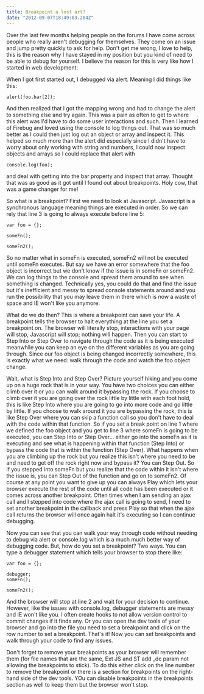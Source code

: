 ```yaml
---
title: Breakpoint a lost art?
date: "2012-09-07T18:49:03.284Z"
---
```


Over the last few months helping people on the forums I have come across people who really aren't debugging for themselves. They come on an issue and jump pretty quickly to ask for help. Don't get me wrong, I love to help, this is the reason why I have stayed in my position but you kind of need to be able to debug for yourself. I believe the reason for this is very like how I started in web development:

When I got first started out, I debugged via alert. Meaning I did things like this:

    alert(foo.bar[2]);

And then realized that I got the mapping wrong and had to change the alert to something else and try again. This was a pain as often to get to where this alert was I'd have to do some user interactions and such. Then I learned of Firebug and loved using the console to log things out. That was so much better as I could then just log out an object or array and inspect it. This helped so much more than the alert did especially since I didn't have to worry about only working with string and numbers, I could now inspect objects and arrays so I could replace that alert with

    console.log(foo);

and deal with getting into the bar property and inspect that array. Thought that was as good as it got until I found out about breakpoints. Holy cow, that was a game changer for me!

So what is a breakpoint? First we need to look at Javascript. Javascript is a synchronous language meaning things are executed in order. So we can rely that line 3 is going to always execute before line 5:

    var foo = {};

    someFn();

    someFn2();

So no matter what in someFn is executed, someFn2 will not be executed until someFn executes. But say we have an error somewhere that the foo object is incorrect but we don't know if the issue is in someFn or someFn2. We can log things to the console and spread them around to see when something is changed. Technically yes, you could do that and find the issue but it's inefficient and messy to spread console statements around and you run the possibility that you may leave them in there which is now a waste of space and IE won't like you anymore.

What do we do then? This is where a breakpoint can save your life. A breakpoint tells the browser to halt everything at the line you set a breakpoint on. The browser will literally stop, interactions with your page will stop, Javascript will stop; nothing will happen. Then you can start to Step Into or Step Over to navigate through the code as it is being executed meanwhile you can keep an eye on the different variables as you are going through. Since our foo object is being changed incorrectly somewhere, this is exactly what we need: walk through the code and watch the foo object change.

Wait, what is Step Into and Step Over? Picture yourself hiking and you come up on a huge rock that is in your way. You have two choices you can either climb over it or you can walk around it bypassing the rock. If you choose to climb over it you are going over the rock little by little with each foot hold, this is like Step Into where you are going to go into more code and go little by little. If you choose to walk around it you are bypassing the rock, this is like Step Over where you can skip a function call so you don't have to deal with the code within that function. So if you set a break point on line 1 where we defined the foo object and you get to line 3 where someFn is going to be executed, you can Step Into or Step Over... either go into the someFn as it is executing and see what is happening within that function (Step Into) or bypass the code that is within the function (Step Over). What happens when you are climbing up the rock but you realize this isn't where you need to be and need to get off the rock right now and bypass it? You can Step Out. So if you stepped into someFn but you realize that the code within it isn't where the issue is, you can Step Out of the function and go on to someFn2. Of course at any point you want to give up you can always Play which lets your browser execute the rest of the code until all code has been executed or it comes across another breakpoint. Often times when I am sending an ajax call and I stepped into code where the ajax call is going to send, I need to set another breakpoint in the callback and press Play so that when the ajax call returns the browser will once again halt it's executing so I can continue debugging.

Now you can see that you can walk your way through code without needing to debug via alert or console.log which is a much much better way of debugging code. But, how do you set a breakpoint? Two ways. You can type a debugger statement which tells your browser to stop there like:

    var foo = {};

    debugger;
    someFn();

    someFn2();

And the browser will stop at line 2 and wait for your decision to continue. However, like the issues with console.log, debugger statements are messy and IE won't like you. I often create hooks to not allow version control to commit changes if it finds any. Or you can open the dev tools of your browser and go into the file you need to set a breakpoint and click on the row number to set a breakpoint. That's it! Now you can set breakpoints and walk through your code to find any issues.

Don't forget to remove your breakpoints as your browser will remember them (for file names that are the same, Ext JS and ST add _dc param not allowing the breakpoints to stick). To do this either click on the line number to remove the breakpoint or there is a section for breakpoints on the right-hand side of the dev tools. YOu can disable breakpoints in the breakpoints section as well to keep them but the browser won't stop.
